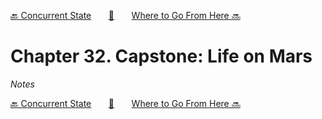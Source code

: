 [🔙 Concurrent State][previous-chapter]&nbsp;&nbsp;&nbsp;&nbsp;&nbsp;&nbsp;&nbsp;[🏡][readme]&nbsp;&nbsp;&nbsp;&nbsp;&nbsp;&nbsp;&nbsp;[Where to Go From Here 🔜][upcoming-chapter]

# Chapter 32. Capstone: Life on Mars

_Notes_

[🔙 Concurrent State][previous-chapter]&nbsp;&nbsp;&nbsp;&nbsp;&nbsp;&nbsp;&nbsp;[🏡][readme]&nbsp;&nbsp;&nbsp;&nbsp;&nbsp;&nbsp;&nbsp;[Where to Go From Here 🔜][upcoming-chapter]

[readme]: README.md
[previous-chapter]: ch31-concurrent-state.md
[upcoming-chapter]: ch33-where-to-go-from-here.md